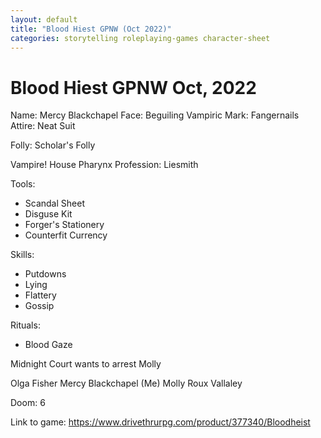 ```yaml
---
layout: default
title: "Blood Hiest GPNW (Oct 2022)"
categories: storytelling roleplaying-games character-sheet
---
```


# Blood Hiest GPNW Oct, 2022

Name: Mercy Blackchapel
Face: Beguiling
Vampiric Mark: Fangernails
Attire: Neat Suit

Folly: Scholar's Folly

Vampire!
House Pharynx
Profession: Liesmith

Tools:
- Scandal Sheet
- Disguse Kit
- Forger's Stationery
- Counterfit Currency

Skills:
- Putdowns
- Lying
- Flattery
- Gossip

Rituals:
- Blood Gaze

Midnight Court wants to arrest Molly

Olga Fisher 
Mercy Blackchapel (Me)
Molly Roux 
Vallaley 

Doom:
6

Link to game: https://www.drivethrurpg.com/product/377340/Bloodheist
